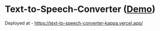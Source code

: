 # Text-to-Speech-Converter (<a href="https://text-to-speech-converter-kappa.vercel.app/">Demo</a>)

Deployed at - https://text-to-speech-converter-kappa.vercel.app/
